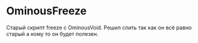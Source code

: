 # OminousFreeze
Старый скрипт freeze с OminousVoid. Решил слить так как он всё равно старый а кому то он будет полезен.
